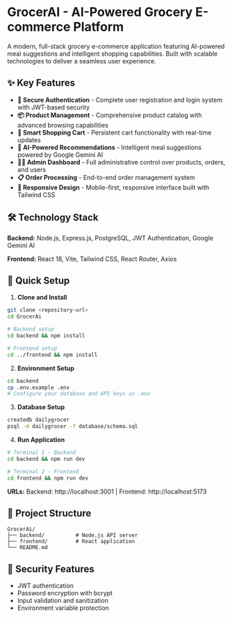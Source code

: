# GrocerAI - AI-Powered Grocery E-commerce Platform

A modern, full-stack grocery e-commerce application featuring AI-powered meal suggestions and intelligent shopping capabilities. Built with scalable technologies to deliver a seamless user experience.

## ✨ Key Features

- **🔐 Secure Authentication** - Complete user registration and login system with JWT-based security
- **📦 Product Management** - Comprehensive product catalog with advanced browsing capabilities
- **🛒 Smart Shopping Cart** - Persistent cart functionality with real-time updates
- **🤖 AI-Powered Recommendations** - Intelligent meal suggestions powered by Google Gemini AI
- **👨‍💼 Admin Dashboard** - Full administrative control over products, orders, and users
- **📋 Order Processing** - End-to-end order management system
- **📱 Responsive Design** - Mobile-first, responsive interface built with Tailwind CSS

## 🛠️ Technology Stack

**Backend:** Node.js, Express.js, PostgreSQL, JWT Authentication, Google Gemini AI

**Frontend:** React 18, Vite, Tailwind CSS, React Router, Axios

## 🚀 Quick Setup

1. **Clone and Install**
```bash
git clone <repository-url>
cd GrocerAi

# Backend setup
cd backend && npm install

# Frontend setup  
cd ../frontend && npm install
```

2. **Environment Setup**
```bash
cd backend
cp .env.example .env
# Configure your database and API keys in .env
```

3. **Database Setup**
```bash
createdb dailygrocer
psql -d dailygrocer -f database/schema.sql
```

4. **Run Application**
```bash
# Terminal 1 - Backend
cd backend && npm run dev

# Terminal 2 - Frontend  
cd frontend && npm run dev
```

**URLs:** Backend: http://localhost:3001 | Frontend: http://localhost:5173

## 📁 Project Structure

```
GrocerAi/
├── backend/          # Node.js API server
├── frontend/         # React application  
└── README.md
```

## 🔐 Security Features

- JWT authentication
- Password encryption with bcrypt
- Input validation and sanitization
- Environment variable protection
